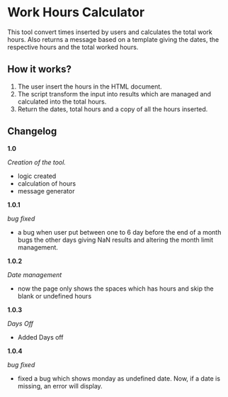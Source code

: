 # Work Hours Calculator

This tool convert times inserted by users and calculates the total work hours. Also returns a message based on a template giving the dates, the respective hours and the total worked hours.

## How it works?

1. The user insert the hours in the HTML document.
2. The script transform the input into results which are managed and calculated into the total hours.
3. Return the dates, total hours and a copy of all the hours inserted.

## Changelog

**1.0**

*Creation of the tool.*
- logic created
- calculation of hours
- message generator

**1.0.1**

*bug fixed*
+ a bug when user put between one to 6 day before the end of a month bugs the other days giving NaN results 
and altering the month limit management.

**1.0.2**

*Date management*
+ now the page only shows the spaces which has hours and skip the blank or undefined hours

**1.0.3**

*Days Off*
+ Added Days off

**1.0.4**

*bug fixed*
+ fixed a bug which shows monday as undefined date. Now, if a date is missing, an error will display.